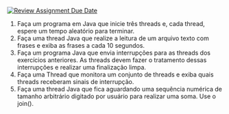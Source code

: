 [![Review Assignment Due Date](https://classroom.github.com/assets/deadline-readme-button-22041afd0340ce965d47ae6ef1cefeee28c7c493a6346c4f15d667ab976d596c.svg)](https://classroom.github.com/a/ugy1sIbG)
1. Faça um programa em Java que inicie três threads e, cada
thread, espere um tempo aleatório para terminar.
2. Faça uma thread Java que realize a leitura de um arquivo
texto com frases e exiba as frases a cada 10 segundos.
3. Faça um programa Java que envia interrupções para as
threads dos exercícios anteriores. As threads devem fazer o
tratamento dessas interrupções e realizar uma finalização
limpa.
4. Faça uma Thread que monitora um conjunto de threads e
exiba quais threads receberam sinais de interrupção.
5. Faça uma thread Java que fica aguardando uma sequência
numérica de tamanho arbitrário digitado por usuário para
realizar uma soma. Use o join().